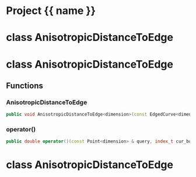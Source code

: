 <script setup>
import {useRoute} from 'vitepress'
const {path} = useRoute()
const tokens = path.split('/')
const words = tokens[2].split('-');
for (let i = 0; i < words.length; i++) {
    words[i] = words[i].charAt(0).toUpperCase() + words[i].slice(1);
    words[i] = words[i].replace('geode', 'Geode')
}
const name = words.join('-');
</script>
# Project {{ name }}

# class AnisotropicDistanceToEdge


# class AnisotropicDistanceToEdge


## Functions

### AnisotropicDistanceToEdge

```cpp
public void AnisotropicDistanceToEdge<dimension>(const EdgedCurve<dimension> & mesh, const CoordinateSystem<dimension> & coordinate_system)
```


### operator()

```cpp
public double operator()(const Point<dimension> & query, index_t cur_box)
```




# class AnisotropicDistanceToEdge


